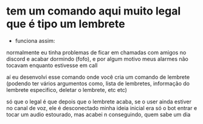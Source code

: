 # tem um comando aqui muito legal que é tipo um lembrete
- funciona assim:

normalmente eu tinha problemas de ficar em chamadas com amigos no discord e acabar dormindo (fofo), e por algum motivo meus alarmes não tocavam enquanto estivesse em call

aí eu desenvolvi esse comando onde você cria um comando de lembrete (podendo ter vários argumentos como, lista de lembretes, informação do lembrete especifico, deletar o lembrete, etc etc)
  
só que o legal é que depois que o lembrete acaba, se o user ainda estiver no canal de voz, ele é desconectado
  minha ideia inicial era só o bot entrar e tocar um audio estourado, mas acabei n conseguindo, quem sabe um dia

